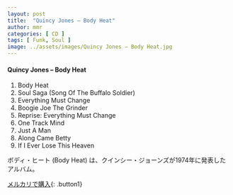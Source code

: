 ```yaml
---
layout: post
title:  "Quincy Jones – Body Heat"
author: mmr
categories: [ CD ]
tags: [ Funk, Soul ]
image: ../assets/images/Quincy Jones – Body Heat.jpg
---
```


#### Quincy Jones – Body Heat

1. Body Heat
2. Soul Saga (Song Of The Buffalo Soldier)
3. Everything Must Change
4. Boogie Joe The Grinder
5. Reprise: Everything Must Change
6. One Track Mind
7. Just A Man
8. Along Came Betty
9. If I Ever Lose This Heaven

ボディ・ヒート (Body Heat) は、クインシー・ジョーンズが1974年に発表したアルバム。

[メルカリで購入](https://jp.mercari.com/item/m45216980435){: .button1}
